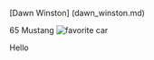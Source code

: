 [Dawn Winston] (dawn_winston.md)

65 Mustang
![favorite car](https://www.cruisinclassicsinc.com/galleria_images/462/462_p3_l.jpg)

Hello